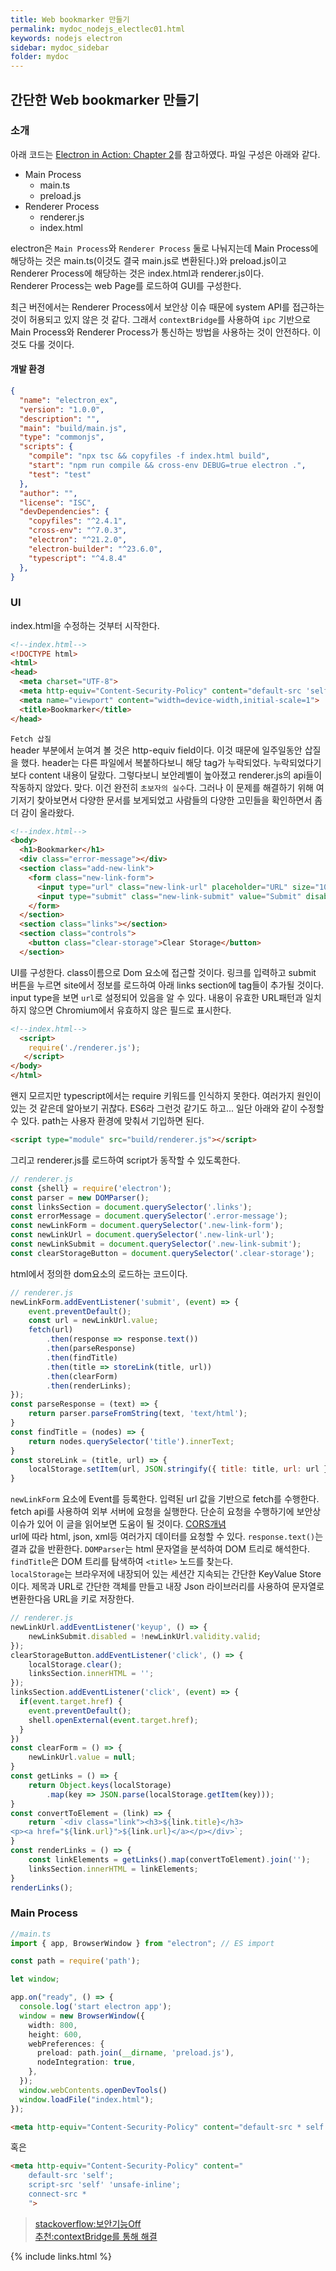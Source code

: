 ```yaml
---
title: Web bookmarker 만들기
permalink: mydoc_nodejs_electlec01.html
keywords: nodejs electron
sidebar: mydoc_sidebar
folder: mydoc
---
```


## 간단한 Web bookmarker 만들기
### 소개
아래 코드는 [Electron in Action: Chapter 2](https://livebook.manning.com/book/electron-in-action/chapter-2/)를 참고하였다.
파일 구성은 아래와 같다.
- Main Process
  - main.ts
  - preload.js
- Renderer Process
  - renderer.js
  - index.html  

electron은 `Main Process`와 `Renderer Process` 둘로 나눠지는데 Main Process에 해당하는 것은 main.ts(이것도 결국 main.js로 변환된다.)와 preload.js이고 Renderer Process에 해당하는 것은 index.html과 renderer.js이다.  
Renderer Process는 web Page를 로드하여 GUI를 구성한다.

최근 버전에서는 Renderer Process에서 보안상 이슈 때문에 system API를 접근하는 것이 허용되고 있지 않은 것 같다. 그래서 `contextBridge`를 사용하여 `ipc` 기반으로 Main Process와 Renderer Process가 통신하는 방법을 사용하는 것이 안전하다. 이것도 다룰 것이다.  

#### 개발 환경

```json
{
  "name": "electron_ex",
  "version": "1.0.0",
  "description": "",
  "main": "build/main.js",
  "type": "commonjs",
  "scripts": {
    "compile": "npx tsc && copyfiles -f index.html build",
    "start": "npm run compile && cross-env DEBUG=true electron .",
    "test": "test"
  },
  "author": "",
  "license": "ISC",
  "devDependencies": {
    "copyfiles": "^2.4.1",
    "cross-env": "^7.0.3",
    "electron": "^21.2.0",
    "electron-builder": "^23.6.0",
    "typescript": "^4.8.4"
  },
}
```

### UI
index.html을 수정하는 것부터 시작한다.
```html
<!--index.html-->
<!DOCTYPE html>
<html>
<head>
  <meta charset="UTF-8">
  <meta http-equiv="Content-Security-Policy" content="default-src 'self'; script-src 'self' 'unsafe-inline';connect-src *">
  <meta name="viewport" content="width=device-width,initial-scale=1">
  <title>Bookmarker</title>
</head>
```
`Fetch 삽질`  
header 부분에서 눈여겨 볼 것은 http-equiv field이다. 이것 때문에 일주일동안 삽질을 했다. header는 다른 파일에서 복붙하다보니 해당 tag가 누락되었다. 누락되었다기보다 content 내용이 달랐다. 그렇다보니 보안레벨이 높아졌고 renderer.js의 api들이 작동하지 않았다. 맞다. 이건 완전히 `초보자의 실수`다. 그러나 이 문제를 해결하기 위해 여기저기 찾아보면서 다양한 문서를 보게되었고 사람들의 다양한 고민들을 확인하면서 좀 더 감이 올라왔다.

```html
<!--index.html-->
<body>
  <h1>Bookmarker</h1>
  <div class="error-message"></div>
  <section class="add-new-link">
    <form class="new-link-form">
      <input type="url" class="new-link-url" placeholder="URL" size="100" required>
      <input type="submit" class="new-link-submit" value="Submit" disabled>
    </form>
  </section>
  <section class="links"></section>
  <section class="controls">
    <button class="clear-storage">Clear Storage</button>
  </section>
```
UI를 구성한다. class이름으로 Dom 요소에 접근할 것이다. 링크를 입력하고 submit 버튼을 누르면 site에서 정보를 로드하여 아래 links section에 tag들이 추가될 것이다.  
input type을 보면 `url`로 설정되어 있음을 알 수 있다. 내용이 유효한 URL패턴과 일치하지 않으면 Chromium에서 유효하지 않은 필드로 표시한다. 

```html
<!--index.html-->
  <script>
    require('./renderer.js');
   </script>
</body>
</html>
```

왠지 모르지만 typescript에서는 require 키워드를 인식하지 못한다. 여러가지 원인이 있는 것 같은데 알아보기 귀찮다. ES6라 그런것 같기도 하고... 일단 아래와 같이 수정할 수 있다. path는 사용자 환경에 맞춰서 기입하면 된다. 
```html
<script type="module" src="build/renderer.js"></script>
```

그리고 renderer.js를 로드하여 script가 동작할 수 있도록한다. 

```js
// renderer.js
const {shell} = require('electron');
const parser = new DOMParser();
const linksSection = document.querySelector('.links');
const errorMessage = document.querySelector('.error-message');
const newLinkForm = document.querySelector('.new-link-form');
const newLinkUrl = document.querySelector('.new-link-url');
const newLinkSubmit = document.querySelector('.new-link-submit');
const clearStorageButton = document.querySelector('.clear-storage');
```
html에서 정의한 dom요소의 로드하는 코드이다. 

```js
// renderer.js
newLinkForm.addEventListener('submit', (event) => {
    event.preventDefault();
    const url = newLinkUrl.value;
    fetch(url)
        .then(response => response.text())
        .then(parseResponse)
        .then(findTitle)
        .then(title => storeLink(title, url))
        .then(clearForm)
        .then(renderLinks);
});
const parseResponse = (text) => {
    return parser.parseFromString(text, 'text/html');
}
const findTitle = (nodes) => {
    return nodes.querySelector('title').innerText;
}
const storeLink = (title, url) => {
    localStorage.setItem(url, JSON.stringify({ title: title, url: url }));
}
```
`newLinkForm` 요소에 Event를 등록한다. 입력된 url 값을 기반으로 fetch를 수행한다. fetch api를 사용하여 외부 서버에 요청을 실행한다. 단순히 요청을 수행하기에 보안상 이슈가 있어 이 글을 읽어보면 도움이 될 것이다. [CORS개념](https://inpa.tistory.com/entry/WEB-%F0%9F%93%9A-CORS-%F0%9F%92%AF-%EC%A0%95%EB%A6%AC-%ED%95%B4%EA%B2%B0-%EB%B0%A9%EB%B2%95-%F0%9F%91%8F)  
url에 따라 html, json, xml등 여러가지 데이터를 요청할 수 있다. `response.text()`는 결과 값을 반환한다. `DOMParser`는 html 문자열을 분석하여 DOM 트리로 해석한다. `findTitle`은 DOM 트리를 탐색하여 `<title>` 노드를 찾는다.  
`localStorage`는 브라우저에 내장되어 있는 세션간 지속되는 간단한 KeyValue Store이다. 제목과 URL로 간단한 객체를 만들고 내장 Json 라이브러리를 사용하여 문자열로 변환한다음 URL을 키로 저장한다.

```js
// renderer.js
newLinkUrl.addEventListener('keyup', () => {
    newLinkSubmit.disabled = !newLinkUrl.validity.valid;
});
clearStorageButton.addEventListener('click', () => {
    localStorage.clear();
    linksSection.innerHTML = '';
});
linksSection.addEventListener('click', (event) => {
  if(event.target.href) {
    event.preventDefault();
    shell.openExternal(event.target.href);
  }
})
const clearForm = () => {
    newLinkUrl.value = null;
}
const getLinks = () => {
    return Object.keys(localStorage)
        .map(key => JSON.parse(localStorage.getItem(key)));
}
const convertToElement = (link) => {
    return `<div class="link"><h3>${link.title}</h3>
<p><a href="${link.url}">${link.url}</a></p></div>`;
}
const renderLinks = () => {
    const linkElements = getLinks().map(convertToElement).join('');
    linksSection.innerHTML = linkElements;
}
renderLinks();
```


### Main Process
```typescript
//main.ts
import { app, BrowserWindow } from "electron"; // ES import 

const path = require('path');

let window;

app.on("ready", () => {
  console.log('start electron app');
  window = new BrowserWindow({
    width: 800,
    height: 600,
    webPreferences: {
      preload: path.join(__dirname, 'preload.js'),
      nodeIntegration: true,
    },
  });
  window.webContents.openDevTools()
  window.loadFile("index.html");
});
```

```html
<meta http-equiv="Content-Security-Policy" content="default-src * self blob: data: gap:; style-src * self 'unsafe-inline' blob: data: gap:; script-src * 'self' 'unsafe-eval' 'unsafe-inline' blob: data: gap:; object-src * 'self' blob: data: gap:; img-src * self 'unsafe-inline' blob: data: gap:; connect-src self * 'unsafe-inline' blob: data: gap:; frame-src * self blob: data: gap:;">
```
혹은
```html
<meta http-equiv="Content-Security-Policy" content="
    default-src 'self';
    script-src 'self' 'unsafe-inline';
    connect-src *
    ">
```
> [stackoverflow:보안기능Off](https://stackoverflow.com/questions/31211359/refused-to-load-the-script-because-it-violates-the-following-content-security-po)  
> [추천:contextBridge를 통해 해결](https://github.com/electron-react-boilerplate/electron-react-boilerplate/issues/2957)

{% include links.html %}


